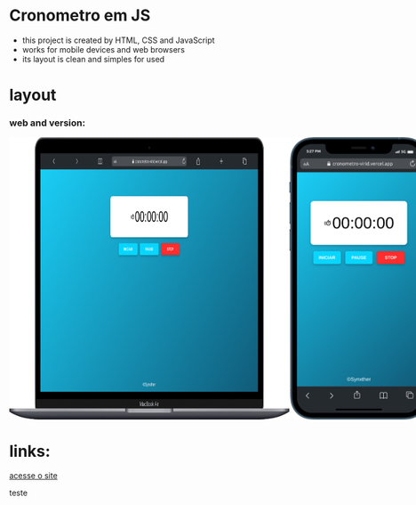 # Cronometro em JS

- this project is created by HTML, CSS and JavaScript
- works for mobile devices and web browsers
- its layout is clean and simples for used

#

# layout
### web and version:
<div style="display:flex">
  <img src="./assets/images/web.png" width="700px">
  <img src="./assets/images/mobile.png" width="250px">
</div>


# links:
<a href="https://cronometro-virid.vercel.app/">acesse o site</a>

teste